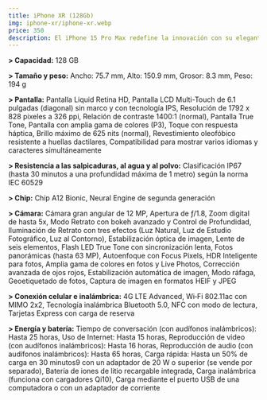 ```yaml
---
title: iPhone XR (128Gb)
img: iphone-xr/iphone-xr.webp
price: 350
description: El iPhone 15 Pro Max redefine la innovación con su elegante diseño de titanio, pantalla Super Retina XDR y potencia incomparable gracias al chip A17 Pro.
---
```

**> Capacidad:**
128 GB

**> Tamaño y peso:**
Ancho: 75.7 mm,
Alto: 150.9 mm,
Grosor: 8.3 mm,
Peso: 194 g

**> Pantalla:**
Pantalla Liquid Retina HD,
Pantalla LCD Multi-Touch de 6.1 pulgadas (diagonal) sin marco y con tecnología IPS,
Resolución de 1792 x 828 pixeles a 326 ppi,
Relación de contraste 1400:1 (normal),
Pantalla True Tone,
Pantalla con amplia gama de colores (P3),
Toque con respuesta háptica,
Brillo máximo de 625 nits (normal),
Revestimiento oleofóbico resistente a huellas dactilares,
Compatibilidad para mostrar varios idiomas y caracteres simultáneamente

**> Resistencia a las salpicaduras, al agua y al polvo:**
Clasificación IP67 (hasta 30 minutos a una profundidad máxima de 1 metro) según la norma IEC 60529

**> Chip:**
Chip A12 Bionic,
Neural Engine de segunda generación

**> Cámara:**
Cámara gran angular de 12 MP,
Apertura de ƒ/1.8,
Zoom digital de hasta 5x,
Modo Retrato con bokeh avanzado y Control de Profundidad,
Iluminación de Retrato con tres efectos (Luz Natural, Luz de Estudio Fotográfico, Luz al Contorno),
Estabilización óptica de imagen,
Lente de seis elementos,
Flash LED True Tone con sincronización lenta,
Fotos panorámicas (hasta 63 MP),
Autoenfoque con Focus Pixels,
HDR Inteligente para fotos,
Amplia gama de colores en fotos y Live Photos,
Corrección avanzada de ojos rojos,
Estabilización automática de imagen,
Modo ráfaga,
Geoetiquetado de fotos,
Captura de imagen en formatos HEIF y JPEG

**> Conexión celular e inalámbrica:**
4G LTE Advanced,
Wi‑Fi 802.11ac con MIMO 2x2,
Tecnología inalámbrica Bluetooth 5.0,
NFC con modo de lectura,
Tarjetas Express con carga de reserva

**> Energía y batería:**
Tiempo de conversación (con audífonos inalámbricos): Hasta 25 horas,
Uso de Internet: Hasta 15 horas,
Reproducción de video (con audífonos inalámbricos): Hasta 16 horas,
Reproducción de audio (con audífonos inalámbricos): Hasta 65 horas,
Carga rápida: Hasta un 50% de carga en 30 minutos9 con un adaptador de 20 W o superior (se vende por separado),
Batería de iones de litio recargable integrada,
Carga inalámbrica (funciona con cargadores Qi10),
Carga mediante el puerto USB de una computadora o con un adaptador de corriente
